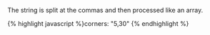<p class="b30" markdown="1">
The string is split at the commas and then processed like an array.
</p>
{% highlight javascript %}corners: "5,30"
{% endhighlight %}